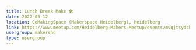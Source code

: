 ```yaml
---
title: Lunch Break Make 🛠️
date: 2022-05-12
location: CoMakingSpace (Makerspace Heidelberg), Heidelberg
link: https://www.meetup.com/Heidelberg-Makers-Meetup/events/mvqjtsydchbqb/
usergroup: makershd
type: usergroup
---
```

